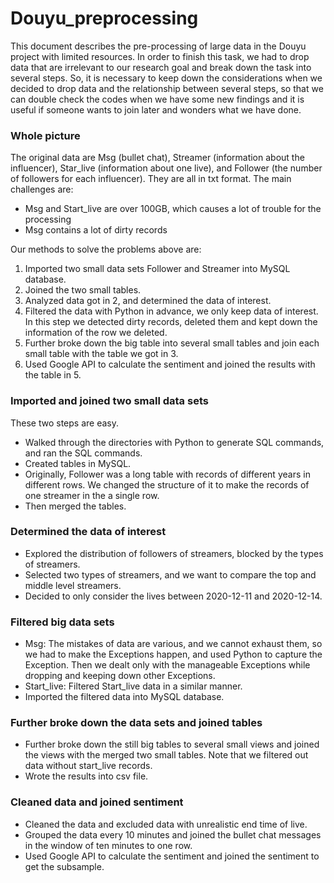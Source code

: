 # Douyu_preprocessing
This document describes the pre-processing of large data in the Douyu project with limited resources. In order to finish this task, we had to drop data that are irrelevant to our research goal and break down the task into several steps. So, it is necessary to keep down the considerations when we decided to drop data and the relationship between several steps, so that we can double check the codes when we have some new findings and it is useful if someone wants to join later and wonders what we have done.

### Whole picture
The original data are Msg (bullet chat), Streamer (information about the influencer), Star_live (information about one live), and Follower (the number of followers for each influencer). They are all in txt format. The main challenges are:
- Msg and Start_live are over 100GB, which causes a lot of trouble for the processing
- Msg contains a lot of dirty records

Our methods to solve the problems above are:
1. Imported two small data sets Follower and Streamer into MySQL database.
2. Joined the two small tables.
3. Analyzed data got in 2, and determined the data of interest.
4. Filtered the data with Python in advance, we only keep data of interest. In this step we detected dirty records, deleted them and kept down the information of the row we deleted.
5. Further broke down the big table into several small tables and join each small table with the table we got in 3.
6. Used Google API to calculate the sentiment and joined the results with the table in 5.


### Imported and joined two small data sets
These two steps are easy. 
- Walked through the directories with Python to generate SQL commands, and ran the SQL commands.
- Created tables in MySQL.
- Originally, Follower was a long table with records of different years in different rows. We changed the structure of it to make the records of one streamer in the a single row.
- Then merged the tables.

### Determined the data of interest
- Explored the distribution of followers of streamers, blocked by the types of streamers.
- Selected two types of streamers, and we want to compare the top and middle level streamers.
- Decided to only consider the lives between 2020-12-11 and 2020-12-14.

### Filtered big data sets
- Msg: The mistakes of data are various, and we cannot exhaust them, so we had to make the Exceptions happen, and used Python to capture the Exception. Then we dealt only with the manageable Exceptions while dropping and keeping down other Exceptions.
- Start_live: Filtered Start_live data in a similar manner.
- Imported the filtered data into MySQL database.

### Further broke down the data sets and joined tables
- Further broke down the still big tables to several small views and joined the views with the merged two small tables. Note that we filtered out data without start_live records.
- Wrote the results into csv file.

### Cleaned data and joined sentiment
- Cleaned the data and excluded data with unrealistic end time of live.
- Grouped the data every 10 minutes and joined the bullet chat messages in the window of ten minutes to one row.
- Used Google API to calculate the sentiment and joined the sentiment to get the subsample.
